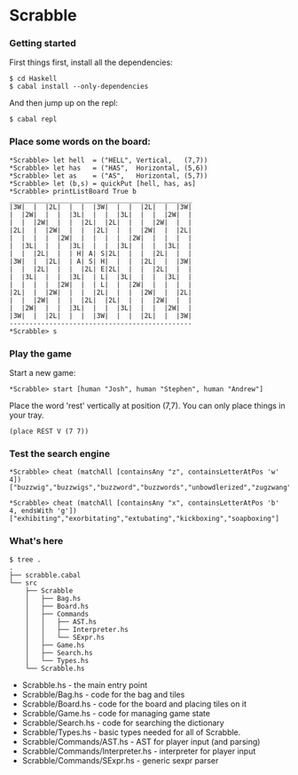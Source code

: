 # Scrabble

### Getting started

First things first, install all the dependencies:

    $ cd Haskell
    $ cabal install --only-dependencies

And then jump up on the repl:

    $ cabal repl

### Place some words on the board:

    *Scrabble> let hell  = ("HELL", Vertical,   (7,7))
    *Scrabble> let has   = ("HAS",  Horizontal, (5,6))
    *Scrabble> let as    = ("AS",   Horizontal, (5,7))
    *Scrabble> let (b,s) = quickPut [hell, has, as]
    *Scrabble> printListBoard True b
    ______________________________________________
    |3W|  |  |2L|  |  |  |3W|  |  |  |2L|  |  |3W|
    |  |2W|  |  |  |3L|  |  |  |3L|  |  |  |2W|  |
    |  |  |2W|  |  |  |2L|  |2L|  |  |  |2W|  |  |
    |2L|  |  |2W|  |  |  |2L|  |  |  |2W|  |  |2L|
    |  |  |  |  |2W|  |  |  |  |  |2W|  |  |  |  |
    |  |3L|  |  |  |3L|  |  |  |3L|  |  |  |3L|  |
    |  |  |2L|  |  | H| A| S|2L|  |  |  |2L|  |  |
    |3W|  |  |2L|  | A| S| H|  |  |  |2L|  |  |3W|
    |  |  |2L|  |  |  |2L| E|2L|  |  |  |2L|  |  |
    |  |3L|  |  |  |3L|  | L|  |3L|  |  |  |3L|  |
    |  |  |  |  |2W|  |  | L|  |  |2W|  |  |  |  |
    |2L|  |  |2W|  |  |  |2L|  |  |  |2W|  |  |2L|
    |  |  |2W|  |  |  |2L|  |2L|  |  |  |2W|  |  |
    |  |2W|  |  |  |3L|  |  |  |3L|  |  |  |2W|  |
    |3W|  |  |2L|  |  |  |3W|  |  |  |2L|  |  |3W|
    ----------------------------------------------
    *Scrabble> s

### Play the game

Start a new game:

    *Scrabble> start [human "Josh", human "Stephen", human "Andrew"]

Place the word 'rest' vertically at position (7,7). You can only place things in your tray.

    (place REST V (7 7))

### Test the search engine

    *Scrabble> cheat (matchAll [containsAny "z", containsLetterAtPos 'w' 4])
    ["buzzwig","buzzwigs","buzzword","buzzwords","unbowdlerized","zugzwang","zugzwanged","zugzwanging","zugzwangs"]

    *Scrabble> cheat (matchAll [containsAny "x", containsLetterAtPos 'b' 4, endsWith 'g'])
    ["exhibiting","exorbitating","extubating","kickboxing","soapboxing"]

### What's here

```
$ tree .
.
├── scrabble.cabal
└── src
    ├── Scrabble
    │   ├── Bag.hs
    │   ├── Board.hs
    │   ├── Commands
    │   │   ├── AST.hs
    │   │   ├── Interpreter.hs
    │   │   └── SExpr.hs
    │   ├── Game.hs
    │   ├── Search.hs
    │   └── Types.hs
    └── Scrabble.hs
```

* Scrabble.hs        - the main entry point
* Scrabble/Bag.hs    - code for the bag and tiles
* Scrabble/Board.hs  - code for the board and placing tiles on it
* Scrabble/Game.hs   - code for managing game state
* Scrabble/Search.hs - code for searching the dictionary
* Scrabble/Types.hs  - basic types needed for all of Scrabble.
* Scrabble/Commands/AST.hs         - AST for player input (and parsing)
* Scrabble/Commands/Interpreter.hs - interpreter for player input
* Scrabble/Commands/SExpr.hs       - generic sexpr parser

